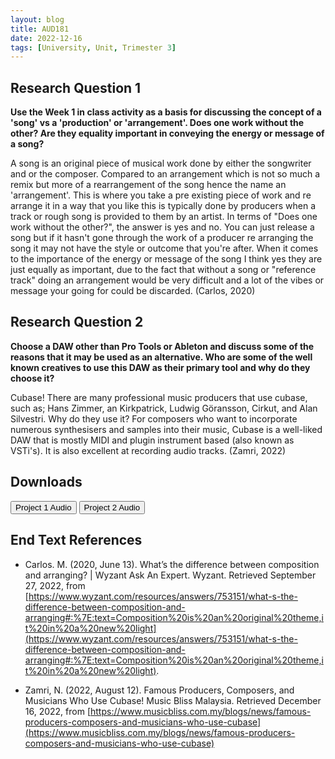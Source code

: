 ```yaml
---
layout: blog
title: AUD181
date: 2022-12-16
tags: [University, Unit, Trimester 3]
---
```


<script lang="ts">
  import Button from "$lib/components/Button.svelte";
</script>

## Research Question 1

**Use the Week 1 in class activity as a basis for discussing the concept of a 'song' vs a 'production' or 'arrangement'. Does one work without the other? Are they equality important in conveying the energy or message of a song?**

A song is an original piece of musical work done by either the songwriter and or the composer. Compared to an arrangement which is not so much a remix but more of a rearrangement of the song hence the name an 'arrangement'. This is where you take a pre existing piece of work and re arrange it in a way that you like this is typically done by producers when a track or rough song is provided to them by an artist. In terms of "Does one work without the other?", the answer is yes and no. You can just release a song but if it hasn't gone through the work of a producer re arranging the song it may not have the style or outcome that you're after. When it comes to the importance of the energy or message of the song I think yes they are just equally as important, due to the fact that without a song or "reference track" doing an arrangement would be very difficult and a lot of the vibes or message your going for could be discarded. (Carlos, 2020)

## Research Question 2

**Choose a DAW other than Pro Tools or Ableton and discuss some of the reasons that it may be used as an alternative. Who are some of the well known creatives to use this DAW as their primary tool and why do they choose it?**

Cubase! There are many professional music producers that use cubase, such as; Hans Zimmer, an Kirkpatrick, Ludwig Göransson, Cirkut, and Alan Silvestri. Why do they use it? For composers who want to incorporate numerous synthesisers and samples into their music, Cubase is a well-liked DAW that is mostly MIDI and plugin instrument based (also known as VSTi's). It is also excellent at recording audio tracks. (Zamri, 2022)

## Downloads

<Button href="https://drive.google.com/file/d/13mdbObMFuErv1n5UE7yU46h_uLEzb1oS/view?usp=share_link" target="_blank">
  Project 1 Audio
</Button>
<Button href="https://drive.google.com/file/d/1O6fDy-H-M5U3uVKH1K3RUJAdbV2E7Ihw/view?usp=share_link" target="_blank">
  Project 2 Audio
</Button>

## End Text References

- Carlos. M. (2020, June 13). What’s the difference between composition and arranging? | Wyzant Ask An Expert. Wyzant. Retrieved September 27, 2022, from [https://www.wyzant.com/resources/answers/753151/what-s-the-difference-between-composition-and-arranging#:%7E:text=Composition%20is%20an%20original%20theme,it%20in%20a%20new%20light](https://www.wyzant.com/resources/answers/753151/what-s-the-difference-between-composition-and-arranging#:%7E:text=Composition%20is%20an%20original%20theme,it%20in%20a%20new%20light).

- Zamri, N. (2022, August 12). Famous Producers, Composers, and Musicians Who Use Cubase! Music Bliss Malaysia. Retrieved December 16, 2022, from [https://www.musicbliss.com.my/blogs/news/famous-producers-composers-and-musicians-who-use-cubase](https://www.musicbliss.com.my/blogs/news/famous-producers-composers-and-musicians-who-use-cubase)

<br/>
